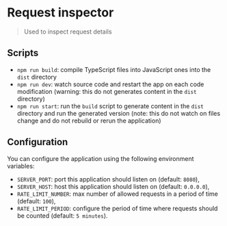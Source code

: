 # Request inspector

> Used to inspect request details

## Scripts

- `npm run build`: compile TypeScript files into JavaScript ones into the `dist` directory
- `npm run dev`: watch source code and restart the app on each code modification (warning: this do not generates content in the `dist` directory)
- `npm run start`: run the `build` script to generate content in the `dist` directory and run the generated version (note: this do not watch on files change and do not rebuild or rerun the application)

## Configuration

You can configure the application using the following environment variables:

- `SERVER_PORT`: port this application should listen on (default: `8080`),
- `SERVER_HOST`: host this application should listen on (default: `0.0.0.0`),
- `RATE_LIMIT_NUMBER`: max number of allowed requests in a period of time (default: `100`),
- `RATE_LIMIT_PERIOD`: configure the period of time where requests should be counted (default: `5 minutes`).
